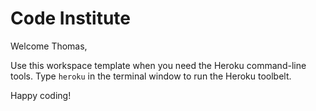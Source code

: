 # Code Institute

Welcome Thomas,

Use this workspace template when you need the Heroku command-line tools. Type `heroku` in the terminal window to run the Heroku toolbelt.

Happy coding!
